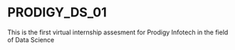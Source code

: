 # PRODIGY_DS_01
This is the first virtual internship assesment for Prodigy Infotech in the field of Data Science
